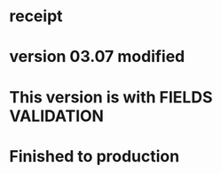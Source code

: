 # receipt
# version 03.07 modified
# This version is with FIELDS VALIDATION
# Finished to production
